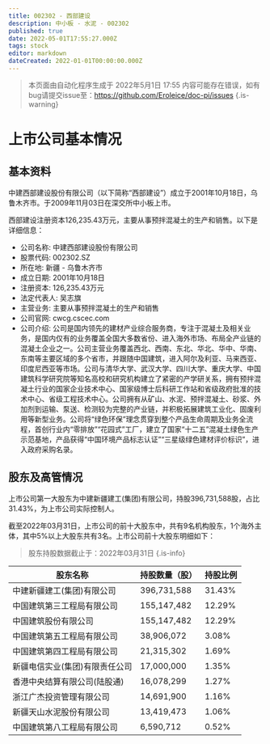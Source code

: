 ```yaml
---
title: 002302 - 西部建设
description: 中小板 - 水泥 - 002302
published: true
date: 2022-05-01T17:55:27.000Z
tags: stock
editor: markdown
dateCreated: 2022-01-01T00:00:00.000Z
---
```


> 本页面由自动化程序生成于 2022年5月1日 17:55
> 内容可能存在错误，如有bug请提交issue至：https://github.com/Eroleice/doc-pi/issues
{.is-warning}

# 上市公司基本情况

## 基本资料

中建西部建设股份有限公司（以下简称“西部建设”）成立于2001年10月18日，乌鲁木齐市。于2009年11月03日在深交所中小板上市。

西部建设注册资本126,235.43万元，主要从事预拌混凝土的生产和销售。以下是详细信息：

- 公司名称: 中建西部建设股份有限公司
- 股票代码: 002302.SZ
- 所在地: 新疆 - 乌鲁木齐市
- 成立日期: 2001年10月18日
- 注册资本: 126,235.43万元
- 法定代表人: 吴志旗
- 主营业务: 主要从事预拌混凝土的生产和销售
- 公司官网: cwcg.cscec.com
- 公司介绍: 公司是国内领先的建材产业综合服务商，专注于混凝土及相关业务，是国内仅有的业务覆盖全国大多数省份、进入海外市场、布局全产业链的混凝土企业之一。公司主营业务覆盖西北、西南、东北、华北、华中、华南、东南等主要区域的多个省市，并跟随中国建筑，进入阿尔及利亚、马来西亚、印度尼西亚等市场。公司与清华大学、武汉大学、四川大学、重庆大学、中国建筑科学研究院等知名高校和研究机构建立了紧密的产学研关系，拥有预拌混凝土行业的国家企业技术中心、国家级博士后科研工作站和省级政府批准的技术中心、省级工程技术中心。公司拥有从矿山、水泥、预拌混凝土、砂浆、外加剂到运输、泵送、检测较为完整的产业链，并积极拓展建筑工业化、固废利用等新型业务。公司将“绿色环保”理念贯穿到整个产品生命周期及业务全流程，首创行业内“零排放”“花园式”工厂，建立了国家“十二五”混凝土绿色生产示范基地，产品获得“中国环境产品标志认证”“三星级绿色建材评价标识”，进入政府采购名录。


## 股东及高管情况

上市公司第一大股东为中建新疆建工(集团)有限公司，持股396,731,588股，占比31.43%，为上市公司实际控制人。

截至2022年03月31日，上市公司的前十大股东中，共有9名机构股东，1个海外主体，其中5%以上大股东共有3名。上市公司前十大股东明细如下：

> 股东持股数据截止于：2022年03月31日
{.is-info}

| 股东名称 | 持股数量（股） | 持股比例 |
| --- | --- | --- |
| 中建新疆建工(集团)有限公司 | 396,731,588 | 31.43% |
| 中国建筑第三工程局有限公司 | 155,147,482 | 12.29% |
| 中国建筑股份有限公司 | 155,147,482 | 12.29% |
| 中国建筑第五工程局有限公司 | 38,906,072 | 3.08% |
| 中国建筑第四工程局有限公司 | 21,315,302 | 1.69% |
| 新疆电信实业(集团)有限责任公司 | 17,000,000 | 1.35% |
| 香港中央结算有限公司(陆股通) | 16,078,299 | 1.27% |
| 浙江广杰投资管理有限公司 | 14,691,900 | 1.16% |
| 新疆天山水泥股份有限公司 | 13,419,473 | 1.06% |
| 中国建筑第八工程局有限公司 | 6,590,712 | 0.52% |




